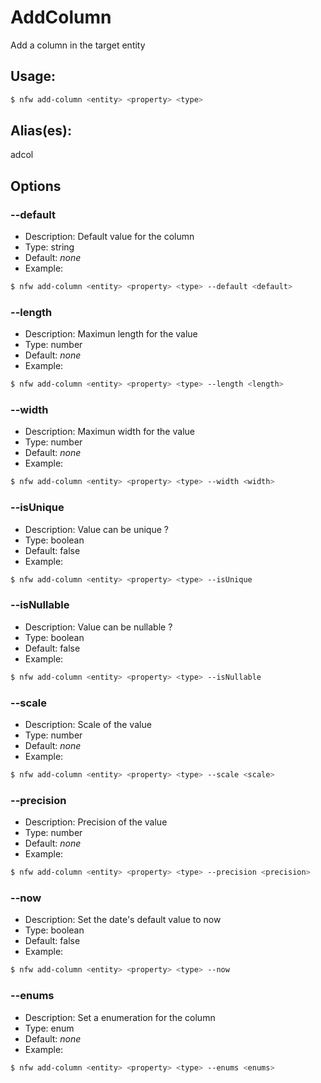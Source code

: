 # AddColumn
Add a column in the target entity
## Usage:
```sh
$ nfw add-column <entity> <property> <type>
```
## Alias(es):
adcol
## Options
### --default
- Description: Default value for the column
- Type: string
- Default: *none*
- Example:
```sh
$ nfw add-column <entity> <property> <type> --default <default>
```
### --length
- Description: Maximun length for the value
- Type: number
- Default: *none*
- Example:
```sh
$ nfw add-column <entity> <property> <type> --length <length>
```
### --width
- Description: Maximun width for the value
- Type: number
- Default: *none*
- Example:
```sh
$ nfw add-column <entity> <property> <type> --width <width>
```
### --isUnique
- Description: Value can be unique ?
- Type: boolean
- Default: false
- Example:
```sh
$ nfw add-column <entity> <property> <type> --isUnique 
```
### --isNullable
- Description: Value can be nullable ?
- Type: boolean
- Default: false
- Example:
```sh
$ nfw add-column <entity> <property> <type> --isNullable 
```
### --scale
- Description: Scale of the value
- Type: number
- Default: *none*
- Example:
```sh
$ nfw add-column <entity> <property> <type> --scale <scale>
```
### --precision
- Description: Precision of the value
- Type: number
- Default: *none*
- Example:
```sh
$ nfw add-column <entity> <property> <type> --precision <precision>
```
### --now
- Description: Set the date's default value to now
- Type: boolean
- Default: false
- Example:
```sh
$ nfw add-column <entity> <property> <type> --now 
```
### --enums
- Description: Set a enumeration for the column
- Type: enum
- Default: *none*
- Example:
```sh
$ nfw add-column <entity> <property> <type> --enums <enums>
```